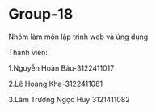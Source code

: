 # Group-18
Nhóm làm môn lập trình web và ứng dụng

Thành viên:

1.Nguyễn Hoàn Báu-3122411017

2.Lê Hoàng Kha-3122411081

3.Lâm Trương Ngọc Huy 3121411082
